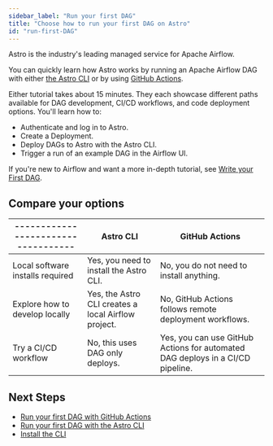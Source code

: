 ```yaml
---
sidebar_label: "Run your first DAG"
title: "Choose how to run your first DAG on Astro"
id: "run-first-DAG"
---
```


<head>
  <meta name="description" content="Learn how to run your first Apache Airflow DAG on Astro with the Astro CLI or through GitHub Actions." />
  <meta name="og:description" content="Learn how to run your first Apache Airflow DAG on Astro with the Astro CLI or through GitHub Actions." />
</head>

Astro is the industry's leading managed service for Apache Airflow.

You can quickly learn how Astro works by running an Apache Airflow DAG with either [the Astro CLI](first-DAG-cli.md) or by using [GitHub Actions](first-DAG-github-actions.md).

Either tutorial takes about 15 minutes. They each showcase different paths available for DAG development, CI/CD workflows, and code deployment options. You'll learn how to:

- Authenticate and log in to Astro.
- Create a Deployment.
- Deploy DAGs to Astro with the Astro CLI.
- Trigger a run of an example DAG in the Airflow UI.

If you're new to Airflow and want a more in-depth tutorial, see [Write your First DAG](https://docs.astronomer.io/learn/get-started-with-airflow).

## Compare your options

| ----------------------------------- | Astro CLI                                           | GitHub Actions                                                                 |
| ----------------------------------- | --------------------------------------------------- | ------------------------------------------------------------------------------ |
| Local software installs required    | Yes, you need to install the Astro CLI.             | No, you do not need to install anything.                                       |
| Explore how to develop locally      | Yes, the Astro CLI creates a local Airflow project. | No, GitHub Actions follows remote deployment workflows.                        |
| Try a CI/CD workflow                | No, this uses DAG only deploys.                     | Yes, you can use GitHub Actions for automated DAG deploys in a CI/CD pipeline. |

## Next Steps

- [Run your first DAG with GitHub Actions](first-DAG-github-actions.md)
- [Run your first DAG with the Astro CLI](first-dag-cli.md)
- [Install the CLI](astro/cli/install-cli.md)
